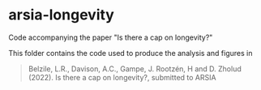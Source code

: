 # arsia-longevity
Code accompanying the paper "Is there a cap on longevity?" 

This folder contains the code used to produce the analysis and figures in 

> Belzile, L.R., Davison, A.C., Gampe, J. Rootzén, H and D. Zholud (2022). Is there a cap on longevity?, submitted to ARSIA
